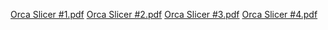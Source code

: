 
[Orca Slicer #1.pdf](https://github.com/Enraged-Rabbit-Community/ERCF_v2/files/13851007/Orca.Slicer.1.pdf)
[Orca Slicer #2.pdf](https://github.com/Enraged-Rabbit-Community/ERCF_v2/files/13851008/Orca.Slicer.2.pdf)
[Orca Slicer #3.pdf](https://github.com/Enraged-Rabbit-Community/ERCF_v2/files/13868178/Orca.Slicer.3.pdf)
[Orca Slicer #4.pdf](https://github.com/Enraged-Rabbit-Community/ERCF_v2/files/13868179/Orca.Slicer.4.pdf)
